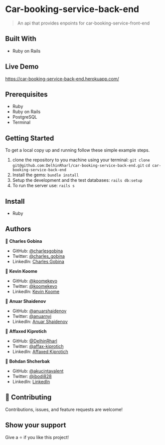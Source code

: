 # Car-booking-service-back-end

> An api that provides enpoints for car-booking-service-front-end
## Built With

- Ruby on Rails
## Live Demo

https://car-booking-service-back-end.herokuapp.com/
## Prerequisites

- Ruby
- Ruby on Rails
- PostgreSQL
- Terminal
## Getting Started

To get a local copy up and running follow these simple example steps.

1. clone the repository to you machine using your terminal:
   `git clone git@github.com:DelhinRharl/car-booking-service-back-end.git`
   `cd car-booking-service-back-end`
2. Install the gems:
   `bundle install`
3. Setup the development and the test databases:
   `rails db:setup`
4. To run the server use:
   `rails s`
## Install

- Ruby
## Authors

👤 **Charles Gobina**

- GitHub: [@charlesgobina](https://github.com/charlesgobina)
- Twitter: [@charles_gobina](https://twitter.com/charles_gobina)
- LinkedIn: [Charles Gobina](https://www.linkedin.com/in/charlesgobina/)

👤 **Kevin Koome**

- GitHub: [@koomekevo](https://github.com/koomekevo)
- Twitter: [@koomekevo](https://twitter.com/koomekevo)
- LinkedIn: [Kevin Koome](https://www.linkedin.com/in/kevinkoome/)

👤 **Anuar Shaidenov**

- GitHub: [@anuarshaidenov](https://github.com/anuarshaidenov)
- Twitter: [@anuarnyi](https://twitter.com/anuarnyi)
- LinkedIn: [Anuar Shaidenov](https://www.linkedin.com/in/anuar-shaidenov-365a951b8/)

👤 **Affaxed Kiprotich**

- GitHub: [@DelhinRharl](https://github.com/DelhinRharl)
- Twitter: [@affax-kiprotich](https://twitter.com/affax-kiprotich)
- LinkedIn: [Affaxed Kiprotich](https://www.linkedin.com/in/affaxed-kiprotich/)
 
 👤 **Bohdan Shcherbak**

- GitHub: [@akucintavalent](https://github.com/akucintavalent)
- Twitter: [@ibodi828](https://twitter.com/ibodi828)
- LinkedIn: [LinkedIn](https://www.linkedin.com/in/bohdan-shcherbak/)
## 🤝 Contributing

Contributions, issues, and feature requests are welcome!
## Show your support

Give a ⭐️ if you like this project!